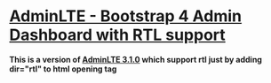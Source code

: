 # [AdminLTE - Bootstrap 4 Admin Dashboard with RTL support](https://adminlte.io)

**This is a version of [AdminLTE 3.1.0](https://adminlte.io/themes/v3) which support rtl just by adding dir="rtl" to html opening tag**

